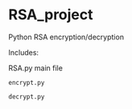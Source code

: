 # RSA_project

Python RSA encryption/decryption

Includes:

RSA.py main file

`encrypt.py`

`decrypt.py`
